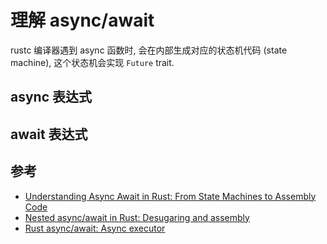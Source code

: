 # 理解 async/await

rustc 编译器遇到 async 函数时, 会在内部生成对应的状态机代码 (state machine), 这个状态机会实现
`Future` trait.

## async 表达式

## await 表达式

## 参考

- [Understanding Async Await in Rust: From State Machines to Assembly Code](https://eventhelix.com/rust/rust-to-assembly-async-await/)
- [Nested async/await in Rust: Desugaring and assembly](https://eventhelix.com/rust/rust-to-assembly-async-await-nested/)
- [Rust async/await: Async executor](https://eventhelix.com/rust/rust-async-executor/)
